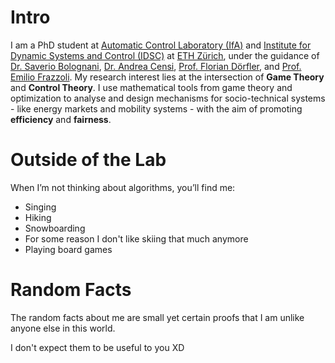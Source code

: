 # Intro

I am a PhD student at [Automatic Control Laboratory (IfA)](https://control.ee.ethz.ch/) and [Institute for Dynamic Systems and Control (IDSC)](https://idsc.ethz.ch/research-frazzoli.html) at [ETH Zürich](https://ethz.ch/en.html), under the guidance of [Dr. Saverio Bolognani](https://www.bsaver.io/), [Dr. Andrea Censi](https://censi.science/), [Prof. Florian Dörfler](https://sites.google.com/ethz.ch/florian/), and [Prof. Emilio Frazzoli](https://www.linkedin.com/in/emilio-frazzoli-0404ba3/). My research interest lies at the intersection of **Game Theory** and **Control Theory**. I use mathematical tools from game theory and optimization to analyse and design mechanisms for socio-technical systems - like energy markets and mobility systems - with the aim of promoting **efficiency** and **fairness**.

# Outside of the Lab

When I’m not thinking about algorithms, you’ll find me:

- Singing  
- Hiking  
- Snowboarding
- For some reason I don't like skiing that much anymore
- Playing board games

# Random Facts

The random facts about me are small yet certain proofs that I am unlike anyone else in this world.

I don't expect them to be useful to you XD
